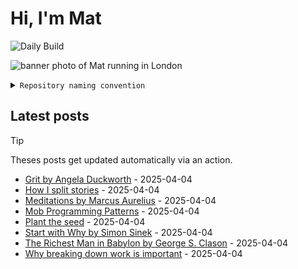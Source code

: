 # Hi, I'm Mat

![Daily Build](https://github.com/mat-0/mat-0/workflows/Daily%20Build/badge.svg)

![banner photo of Mat running in London](https://raw.githubusercontent.com/mat-0/mat-0/master/images/gh-header-image-cropped.jpg)

<details><summary><code>Repository naming convention</code></summary>
  
Repositories, where possible, are lowercase with underscores and follow the naming conventions below. 

  
- For demonstrations or proof of concepts, use the format `demo_name`.
- Boilerplate or templates are named in the format `template_name`.
  - where appropriate these are also published through GitHub pages and will be available at `username.github.io/repo_name`.
- WordPress-related content (mostly plugins) are prefixed with `wp_`.
- Twitter bots are prefixed with `bot_`.
- Standard repositories are named as they are, sometimes this might be a domain name e.g. `thechels.uk`.
</details>

## Latest posts

> [!TIP]
> Theses posts get updated automatically via an action.

<!-- blog starts -->
- [Grit by Angela Duckworth](https://thechels.uk/grit-by-angela-duckworth) - 2025-04-04
- [How I split stories](https://thechels.uk/how-i-split-stories) - 2025-04-04
- [Meditations by Marcus Aurelius](https://thechels.uk/meditations-by-marcus-aurelius) - 2025-04-04
- [Mob Programming Patterns](https://thechels.uk/mob-programming-patterns) - 2025-04-04
- [Plant the seed](https://thechels.uk/plant-the-seed) - 2025-04-04
- [Start with Why by Simon Sinek](https://thechels.uk/start-with-why-by-simon-sinek) - 2025-04-04
- [The Richest Man in Babylon by George S. Clason](https://thechels.uk/the-richest-man-in-babylon-by-george-s.-clason) - 2025-04-04
- [Why breaking down work is important](https://thechels.uk/why-breaking-down-work-is-important) - 2025-04-04
<!-- blog ends -->

